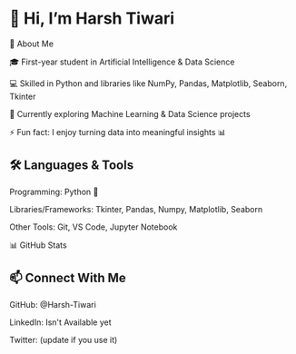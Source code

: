 
<h1>👋 Hi, I’m Harsh Tiwari</h1>
🚀 About Me

🎓 First-year student in Artificial Intelligence & Data Science

💻 Skilled in Python and libraries like NumPy, Pandas, Matplotlib, Seaborn, Tkinter

🌱 Currently exploring Machine Learning & Data Science projects

⚡ Fun fact: I enjoy turning data into meaningful insights 📊

<h2>🛠️ Languages & Tools</h2>

Programming: Python 🐍

Libraries/Frameworks: Tkinter, Pandas, Numpy, Matplotlib, Seaborn

Other Tools: Git, VS Code, Jupyter Notebook

📊 GitHub Stats

<h2>📫 Connect With Me</h2>

GitHub: @Harsh-Tiwari

LinkedIn: Isn't Available yet

Twitter: 
 (update if you use it)
